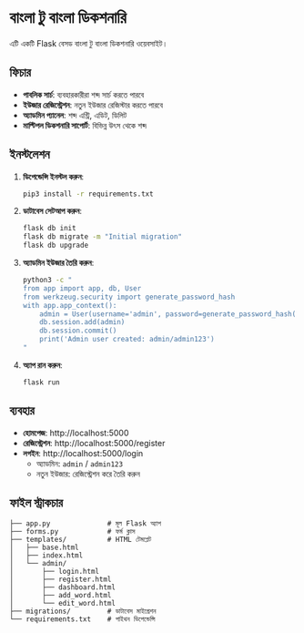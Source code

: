 # বাংলা টু বাংলা ডিকশনারি

এটি একটি Flask বেসড বাংলা টু বাংলা ডিকশনারি ওয়েবসাইট।

## ফিচার

- **পাবলিক সার্চ**: ব্যবহারকারীরা শব্দ সার্চ করতে পারবে
- **ইউজার রেজিস্ট্রেশন**: নতুন ইউজার রেজিস্টার করতে পারবে
- **অ্যাডমিন প্যানেল**: শব্দ এন্ট্রি, এডিট, ডিলিট
- **মাল্টিপল ডিকশনারি সাপোর্ট**: বিভিন্ন উৎস থেকে শব্দ

## ইনস্টলেশন

1. **ডিপেন্ডেন্সি ইনস্টল করুন**:
   ```bash
   pip3 install -r requirements.txt
   ```

2. **ডাটাবেস সেটআপ করুন**:
   ```bash
   flask db init
   flask db migrate -m "Initial migration"
   flask db upgrade
   ```

3. **অ্যাডমিন ইউজার তৈরি করুন**:
   ```bash
   python3 -c "
   from app import app, db, User
   from werkzeug.security import generate_password_hash
   with app.app_context():
       admin = User(username='admin', password=generate_password_hash('admin123'), is_admin=True)
       db.session.add(admin)
       db.session.commit()
       print('Admin user created: admin/admin123')
   "
   ```

4. **অ্যাপ রান করুন**:
   ```bash
   flask run
   ```

## ব্যবহার

- **হোমপেজ**: http://localhost:5000
- **রেজিস্ট্রেশন**: http://localhost:5000/register
- **লগইন**: http://localhost:5000/login
  - অ্যাডমিন: `admin` / `admin123`
  - নতুন ইউজার: রেজিস্ট্রেশন করে তৈরি করুন

## ফাইল স্ট্রাকচার

```
├── app.py              # মূল Flask অ্যাপ
├── forms.py            # ফর্ম ক্লাস
├── templates/          # HTML টেমপ্লেট
│   ├── base.html
│   ├── index.html
│   └── admin/
│       ├── login.html
│       ├── register.html
│       ├── dashboard.html
│       ├── add_word.html
│       └── edit_word.html
├── migrations/         # ডাটাবেস মাইগ্রেশন
└── requirements.txt    # পাইথন ডিপেন্ডেন্সি
``` 